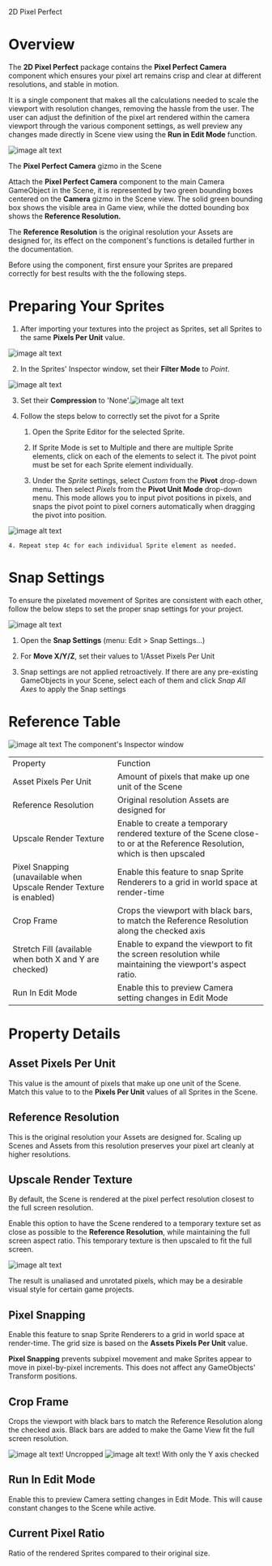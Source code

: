 2D Pixel Perfect 

# Overview

The **2D Pixel Perfect** package contains the **Pixel Perfect Camera** component which ensures your pixel art remains crisp and clear at different resolutions, and stable in motion.  

It is a single component that makes all the calculations needed to scale the viewport with resolution changes, removing the hassle from the user. The user can adjust the definition of the pixel art rendered within the camera viewport through the various component settings, as well preview any changes made directly in Scene view using the **Run in Edit Mode** function.

![image alt text](images/image_0.png)

The **Pixel Perfect Camera** gizmo in the Scene

Attach the **Pixel Perfect Camera** component to the main Camera GameObject in the Scene, it is represented by two green bounding boxes centered on the **Camera** gizmo in the Scene view. The solid green bounding box shows the visible area in Game view, while the dotted bounding box shows the **Reference Resolution.**

The **Reference Resolution** is the original resolution your Assets are designed for, its effect on the component's functions is detailed further in the documentation.

Before using the component, first ensure your Sprites are prepared correctly for best results with the the following steps.

# Preparing Your Sprites

1. After importing your textures into the project as Sprites, set all Sprites to the same **Pixels Per Unit** value.

![image alt text](images/image_1.png)

2. In the Sprites' Inspector window, set their **Filter Mode** to *Point*.

![image alt text](images/image_2.png)

3. Set their **Compression** to 'None'.![image alt text](images/image_3.png)

4. Follow the steps below to correctly set the pivot for a Sprite
 
    1. Open the Sprite Editor for the selected Sprite. 

    2. If Sprite Mode is set to Multiple and there are multiple Sprite elements, click on each of the elements to select it. The pivot point must be set for each Sprite element individually.

    3. Under the *Sprite* settings, select *Custom* from the **Pivot** drop-down menu. Then select *Pixels* from the **Pivot Unit Mode** drop-down menu. This mode allows you to input pivot positions in pixels, and snaps the pivot point to pixel corners automatically when dragging the pivot into position.

![image alt text](images/image_4.png)

    4. Repeat step 4c for each individual Sprite element as needed.

# Snap Settings

To ensure the pixelated movement of Sprites are consistent with each other, follow the below steps to set the proper snap settings for your project.

![image alt text](images/image_5.png)

1. Open the **Snap Settings** (menu: Edit > Snap Settings...)

2. For **Move X/Y/Z**, set their values to 1/Asset Pixels Per Unit

3. Snap settings are not applied retroactively. If there are any pre-existing GameObjects in your Scene, select each of them and click *Snap All Axes* to apply the Snap settings

 

# Reference Table

![image alt text](images/image_6.png)
The component's Inspector window

<table>
  <tr>
    <td>Property</td>
    <td>Function</td>
  </tr>
  <tr>
    <td>Asset Pixels Per Unit</td>
    <td>Amount of pixels that make up one unit of the Scene</td>
  </tr>
  <tr>
    <td>Reference Resolution</td>
    <td>Original resolution Assets are designed for</td>
  </tr>
  <tr>
    <td>Upscale Render Texture
</td>
    <td>Enable to create a temporary rendered texture of the Scene close-to or at the Reference Resolution, which is then upscaled</td>
  </tr>
  <tr>
    <td>Pixel Snapping (unavailable when Upscale Render Texture is enabled)</td>
    <td>Enable this feature to snap Sprite Renderers to a grid in world space at render-time</td>
  </tr>
  <tr>
    <td>Crop Frame</td>
    <td>Crops the viewport with black bars, to match the Reference Resolution along the checked axis</td>
  </tr>
  <tr>
    <td>Stretch Fill
(available when both X and Y are checked)</td>
    <td>Enable to expand the viewport to fit the screen resolution while maintaining the viewport's aspect ratio.</td>
  </tr>
  <tr>
    <td>Run In Edit Mode</td>
    <td>Enable this to preview Camera setting changes in Edit Mode</td>
  </tr>
</table>


# Property Details

## Asset Pixels Per Unit

This value is the amount of pixels that make up one unit of the Scene. Match this value to to the **Pixels Per Unit** values of all Sprites in the Scene. 

## Reference Resolution

This is the original resolution your Assets are designed for. Scaling up Scenes and Assets from this resolution preserves your pixel art cleanly at higher resolutions.

## Upscale Render Texture

By default, the Scene is rendered at the pixel perfect resolution closest to the full screen resolution. 

Enable this option to have the Scene rendered to a temporary texture set as close as possible to the **Reference Resolution**, while maintaining the full screen aspect ratio. This temporary texture is then upscaled to fit the full screen.

![image alt text](images/image_7.png)

The result is unaliased and unrotated pixels, which may be a desirable visual style for certain game projects.

## Pixel Snapping

Enable this feature to snap Sprite Renderers to a grid in world space at render-time. The grid size is based on the **Assets Pixels Per Unit** value. 

**Pixel Snapping** prevents subpixel movement and make Sprites appear to move in pixel-by-pixel increments. This does not affect any GameObjects' Transform positions.

## Crop Frame

Crops the viewport with black bars to match the Reference Resolution along the checked axis. Black bars are added to make the Game View fit the full screen resolution.

![image alt text](images/image_8.png)!
Uncropped
![image alt text](images/image_9.png)!
With only the Y axis checked

## Run In Edit Mode

Enable this to preview Camera setting changes in Edit Mode. This will cause constant changes to the Scene while active.

## Current Pixel Ratio

Ratio of the rendered Sprites compared to their original size. 

